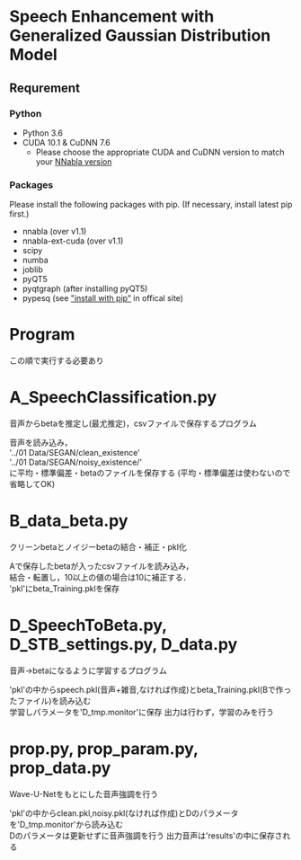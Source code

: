 # Speech Enhancement with Generalized Gaussian Distribution Model

##  Requrement

### Python

  - Python 3.6
  - CUDA 10.1 & CuDNN 7.6
    + Please choose the appropriate CUDA and CuDNN version to match your [NNabla version](https://github.com/sony/nnabla/releases) 

### Packages

Please install the following packages with pip.
(If necessary, install latest pip first.)

  - nnabla  (over v1.1)
  - nnabla-ext-cuda  (over v1.1)
  - scipy 
  - numba  
  - joblib  
  - pyQT5  
  - pyqtgraph  (after installing pyQT5)
  - pypesq (see ["install with pip"](https://github.com/ludlows/python-pesq#install-with-pip) in offical site)
  
  
# Program

この順で実行する必要あり

# A_SpeechClassification.py

音声からbetaを推定し(最尤推定)，csvファイルで保存するプログラム

音声を読み込み，  
'../01 Data/SEGAN/clean_existence'  
'../01 Data/SEGAN/noisy_existence/'  
に平均・標準偏差・betaのファイルを保存する
(平均・標準偏差は使わないので省略してOK)


# B_data_beta.py

クリーンbetaとノイジーbetaの結合・補正・pkl化

Aで保存したbetaが入ったcsvファイルを読み込み，  
結合・転置し，10以上の値の場合は10に補正する．  
'pkl'にbeta_Training.pklを保存  

# D_SpeechToBeta.py, D_STB_settings.py, D_data.py

音声→betaになるように学習するプログラム

'pkl'の中からspeech.pkl(音声+雑音,なければ作成)とbeta_Training.pkl(Bで作ったファイル)を読み込む  
学習しパラメータを'D_tmp.monitor'に保存
出力は行わず，学習のみを行う

# prop.py, prop_param.py, prop_data.py

Wave-U-Netをもとにした音声強調を行う

'pkl'の中からclean.pkl,noisy.pkl(なければ作成)とDのパラメータを'D_tmp.monitor'から読み込む  
Dのパラメータは更新せずに音声強調を行う
出力音声は'results'の中に保存される



